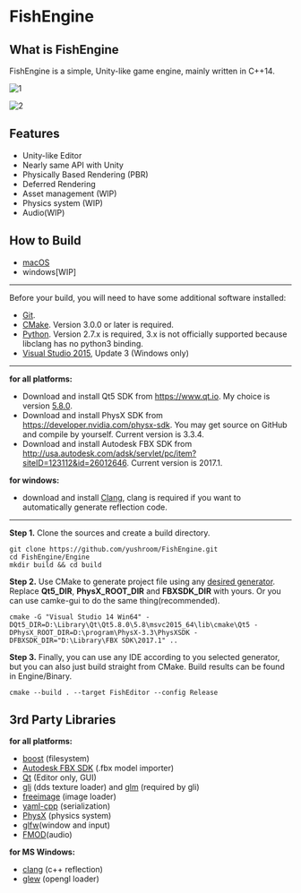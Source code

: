 # FishEngine

## What is FishEngine

FishEngine is a simple, Unity-like game engine, mainly written in C++14.

![1](Snapshot/20161129.png)

![2](Snapshot/20170215.png)



## Features

- Unity-like Editor
- Nearly same API with Unity
- Physically Based Rendering (PBR)
- Deferred Rendering
- Asset management (WIP)
- Physics system (WIP)
- Audio(WIP)




## How to Build

- [macOS](https://github.com/yushroom/FishEngine/blob/master/Doc/install_osx.md)
- windows[WIP]

---

Before your build, you will need to have some additional software installed:

- [Git](http://git-scm.com/downloads).
- [CMake](https://cmake.org/download/). Version 3.0.0 or later is required.
- [Python](https://www.python.org/downloads/). Version 2.7.x is required, 3.x is not officially supported because libclang has no python3 binding.
- [Visual Studio 2015](https://www.visualstudio.com/downloads), Update 3 (Windows only)


---

**for all platforms:**

- Download and install Qt5 SDK from https://www.qt.io. My choice is version [5.8.0](http://download.qt.io/official_releases/qt/5.8/5.8.0/qt-opensource-mac-x64-clang-5.8.0.dmg).
- Download and install PhysX SDK from https://developer.nvidia.com/physx-sdk. You may get source on GitHub and compile by yourself. Current version is 3.3.4.
- Download and install Autodesk FBX SDK from http://usa.autodesk.com/adsk/servlet/pc/item?siteID=123112&id=26012646. Current version is 2017.1.

**for windows:**

- download and install [Clang](http://releases.llvm.org/3.9.1/LLVM-3.9.1-win64.exe), clang is required if you want to automatically generate reflection code.

---

**Step 1.** Clone the sources and create a build directory.

```shell
git clone https://github.com/yushroom/FishEngine.git
cd FishEngine/Engine
mkdir build && cd build
```
**Step 2.** Use CMake to generate project file using any [desired generator](https://cmake.org/cmake/help/v3.0/manual/cmake-generators.7.html). Replace **Qt5_DIR**, **PhysX_ROOT_DIR** and **FBXSDK_DIR** with yours. Or you can use camke-gui to do the same thing(recommended).

```shell
cmake -G "Visual Studio 14 Win64" -DQt5_DIR=D:\Library\Qt\Qt5.8.0\5.8\msvc2015_64\lib\cmake\Qt5 -DPhysX_ROOT_DIR=D:\program\PhysX-3.3\PhysXSDK -DFBXSDK_DIR="D:\Library\FBX SDK\2017.1" ..
```

**Step 3.** Finally, you can use any IDE according to you selected generator, but you can also just build straight from CMake. Build results can be found in Engine/Binary.

```shell
cmake --build . --target FishEditor --config Release
```



## 3rd Party Libraries

**for all platforms:**

- [boost](http://www.boost.org/) (filesystem)
- [Autodesk FBX SDK](http://www.autodesk.com/products/fbx/overview) (.fbx model importer)
- [Qt](https://www.qt.io) (Editor only,  GUI)
- [gli](https://github.com/g-truc/gli) (dds texture loader) and [glm](https://github.com/g-truc/glm) (required by gli)
- [freeimage](http://freeimage.sourceforge.net/) (image loader)
- [yaml-cpp](https://github.com/jbeder/yaml-cpp) (serialization)
- [PhysX](https://developer.nvidia.com/physx-sdk) (physics system)
- [glfw](https://github.com/glfw/glfw)(window and input)
- [FMOD](http://www.fmod.org/download/)(audio)


**for MS Windows:**

- [clang](http://www.boost.org/) (c++ reflection)
- [glew](https://github.com/nigels-com/glew) (opengl loader)

